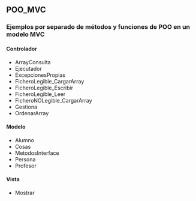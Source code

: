 ## POO_MVC
### Ejemplos por separado de métodos y funciones de POO en un modelo MVC
#### Controlador 
- ArrayConsulta
- Ejecutador
- ExcepcionesPropias
- FicheroLegible_CargarArray
- FicheroLegible_Escribir
- FicheroLegible_Leer
- FicheroNOLegible_CargarArray
- Gestiona
- OrdenarArray
#### Modelo
- Alumno
- Cosas
- MetodosInterface
- Persona
- Profesor
#### Vista
- Mostrar
